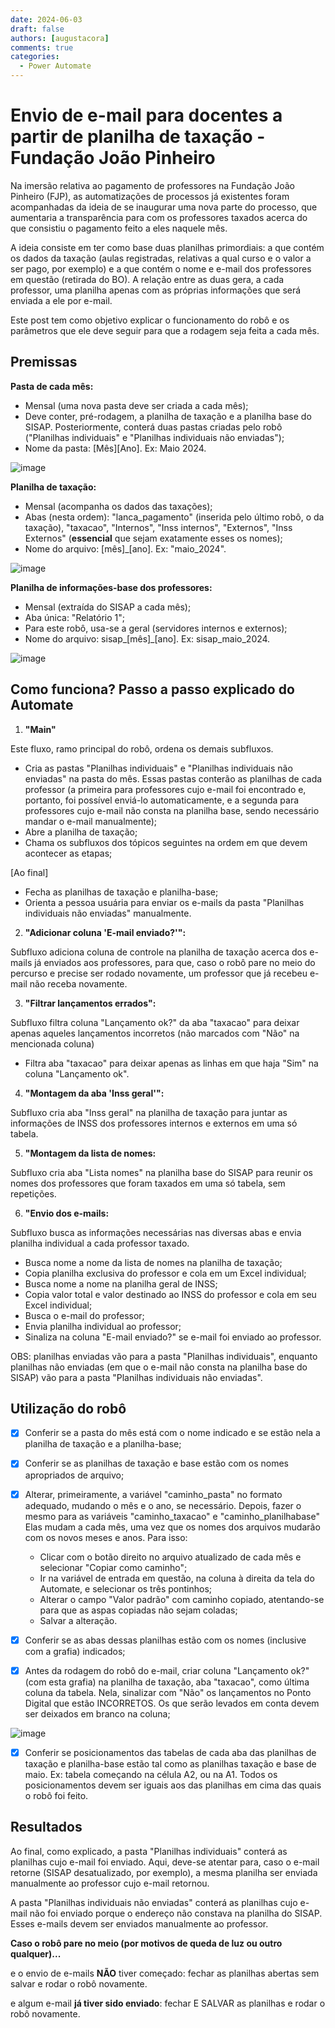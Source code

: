 ```yaml
---
date: 2024-06-03
draft: false
authors: [augustacora]
comments: true
categories:
  - Power Automate
---
```


# Envio de e-mail para docentes a partir de planilha de taxação - Fundação João Pinheiro

Na imersão relativa ao pagamento de professores na Fundação João Pinheiro (FJP), as automatizações de processos já existentes foram acompanhadas da ideia de se inaugurar uma nova parte do processo, que aumentaria a transparência para com os professores taxados acerca do que consistiu o pagamento feito a eles naquele mês. 

A ideia consiste em ter como base duas planilhas primordiais: a que contém os dados da taxação (aulas registradas, relativas a qual curso e o valor a ser pago, por exemplo) e a que contém o nome e e-mail dos professores em questão (retirada do BO). A relação entre as duas gera, a cada professor, uma planilha apenas com as próprias informações que será enviada a ele por e-mail. 

<!-- more -->

Este post tem como objetivo explicar o funcionamento do robô e os parâmetros que ele deve seguir para que a rodagem seja feita a cada mês.

## Premissas
**Pasta de cada mês:** 

- Mensal (uma nova pasta deve ser criada a cada mês);
- Deve conter, pré-rodagem, a planilha de taxação e a planilha base do SISAP. Posteriormente, conterá duas pastas criadas pelo robô ("Planilhas individuais" e "Planilhas individuais não enviadas");
- Nome da pasta: [Mês][Ano]. Ex: Maio 2024.

![image](https://github.com/automatiza-mg/automatizacoes/assets/146127524/6764b28d-5d04-4c89-bd72-673cf145d2c1)

**Planilha de taxação:**

<!-- more -->
- Mensal (acompanha os dados das taxações);
- Abas (nesta ordem): "lanca_pagamento" (inserida pelo último robô, o da taxação), "taxacao", "Internos", "Inss internos", "Externos", "Inss Externos" (**essencial** que sejam exatamente esses os nomes);
- Nome do arquivo: [mês]_[ano]. Ex: "maio_2024". 

![image](https://github.com/automatiza-mg/automatizacoes/assets/146127524/f332a68c-a7e5-40b2-ab7d-1b4254fb9895)

**Planilha de informações-base dos professores:**

- Mensal (extraída do SISAP a cada mês);
- Aba única: "Relatório 1";
- Para este robô, usa-se a geral (servidores internos e externos);
- Nome do arquivo: sisap_[mês]_[ano]. Ex: sisap_maio_2024.

![image](https://github.com/automatiza-mg/automatizacoes/assets/146127524/80d5cc9a-d437-455d-be77-f8b6866c5a22)


## Como funciona? Passo a passo explicado do Automate

1. **"Main"**

Este fluxo, ramo principal do robô, ordena os demais subfluxos. 

- Cria as pastas "Planilhas individuais" e "Planilhas individuais não enviadas" na pasta do mês. Essas pastas conterão as planilhas de cada professor (a primeira para professores cujo e-mail foi encontrado e, portanto, foi possível enviá-lo automaticamente, e a segunda para professores cujo e-mail não consta na planilha base, sendo necessário mandar o e-mail manualmente);
- Abre a planilha de taxação;
- Chama os subfluxos dos tópicos seguintes na ordem em que devem acontecer as etapas;
  
[Ao final]

- Fecha as planilhas de taxação e planilha-base;
- Orienta a pessoa usuária para enviar os e-mails da pasta "Planilhas individuais não enviadas" manualmente.
  
2. **"Adicionar coluna 'E-mail enviado?'":**

Subfluxo adiciona coluna de controle na planilha de taxação acerca dos e-mails já enviados aos professores, para que, caso o robô pare no meio do percurso e precise ser rodado novamente, um professor que já recebeu e-mail não receba novamente.

3. **"Filtrar lançamentos errados":**

Subfluxo filtra coluna "Lançamento ok?" da aba "taxacao" para deixar apenas aqueles lançamentos incorretos (não marcados com "Não" na mencionada coluna)

- Filtra aba "taxacao" para deixar apenas as linhas em que haja "Sim" na coluna "Lançamento ok".

4. **"Montagem da aba 'Inss geral'":**

Subfluxo cria aba "Inss geral" na planilha de taxação para juntar as informações de INSS dos professores internos e externos em uma só tabela.

5. **"Montagem da lista de nomes:**

Subfluxo cria aba "Lista nomes" na planilha base do SISAP para reunir os nomes dos professores que foram taxados em uma só tabela, sem repetições. 

6. **"Envio dos e-mails:**

Subfluxo busca as informações necessárias nas diversas abas e envia planilha individual a cada professor taxado.

- Busca nome a nome da lista de nomes na planilha de taxação;
- Copia planilha exclusiva do professor e cola em um Excel individual;
- Busca nome a nome na planilha geral de INSS;
- Copia valor total e valor destinado ao INSS do professor e cola em seu Excel individual;
- Busca o e-mail do professor;
- Envia planilha individual ao professor;
- Sinaliza na coluna "E-mail enviado?" se e-mail foi enviado ao professor.

OBS: planilhas enviadas vão para a pasta "Planilhas individuais", enquanto planilhas não enviadas (em que o e-mail não consta na planilha base do SISAP) vão para a pasta "Planilhas individuais não enviadas". 


## Utilização do robô

- [x] Conferir se a pasta do mês está com o nome indicado e se estão nela a planilha de taxação e a planilha-base;
- [x] Conferir se as planilhas de taxação e base estão com os nomes apropriados de arquivo;
- [x] Alterar, primeiramente, a variável "caminho_pasta" no formato adequado, mudando o mês e o ano, se necessário. Depois, fazer o mesmo para as variáveis "caminho_taxacao" e "caminho_planilhabase"
    Elas mudam a cada mês, uma vez que os nomes dos arquivos mudarão com os novos meses e anos. Para isso:
  - Clicar com o botão direito no arquivo atualizado de cada mês e selecionar "Copiar como caminho";
  - Ir na variável de entrada em questão, na coluna à direita da tela do Automate, e selecionar os três pontinhos;
  - Alterar o campo "Valor padrão" com caminho copiado, atentando-se para que as aspas copiadas não sejam coladas;
  - Salvar a alteração.

- [x] Conferir se as abas dessas planilhas estão com os nomes (inclusive com a grafia) indicados;
- [x] Antes da rodagem do robô do e-mail, criar coluna "Lançamento ok?" (com esta grafia) na planilha de taxação, aba "taxacao", como última coluna da tabela. Nela, sinalizar com "Não" os lançamentos no Ponto Digital que estão INCORRETOS. Os que serão levados em conta devem ser deixados em branco na coluna;

![image](https://github.com/automatiza-mg/automatizacoes/assets/146127524/70a4aef6-3a02-4739-821f-da48b9f04d17)

- [x] Conferir se posicionamentos das tabelas de cada aba das planilhas de taxação e planilha-base estão tal como as planilhas taxação e base de maio. Ex: tabela começando na célula A2, ou na A1. Todos os posicionamentos devem ser iguais aos das planilhas em cima das quais o robô foi feito.

## Resultados

Ao final, como explicado, a pasta "Planilhas individuais" conterá as planilhas cujo e-mail foi enviado. Aqui, deve-se atentar para, caso o e-mail retorne (SISAP desatualizado, por exemplo), a mesma planilha ser enviada manualmente ao professor cujo e-mail retornou.

A pasta "Planilhas individuais não enviadas" conterá as planilhas cujo e-mail não foi enviado porque o endereço não constava na planilha do SISAP. Esses e-mails devem ser enviados manualmente ao professor. 

**Caso o robô pare no meio (por motivos de queda de luz ou outro qualquer)...**

e o envio de e-mails **NÃO** tiver começado: fechar as planilhas abertas sem salvar e rodar o robô novamente.

e algum e-mail **já tiver sido enviado**: fechar E SALVAR as planilhas e rodar o robô novamente.
